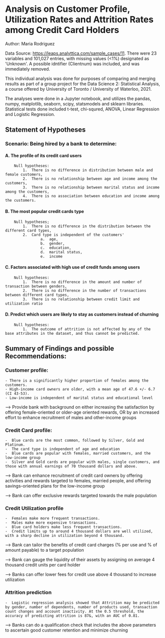 
# Analysis on Customer Profile, Utilization Rates and Attrition Rates among Credit Card Holders

Author:  Maria Rodriguez

Data Source: https://leaps.analyttica.com/sample_cases/11.   There were 23 variables and 101,027 entries, with missing values (<1%) designated as 'Unknown'.  A possible idntifier (Clientnum) was included, and was immediately removed.

This individual analysis was done for purposes of comparing and merging results as part of a group project for the Data Science 2: Statistical Analysis, a course offered by University of Toronto / University of Waterloo, 2021.

The analyses were done in a Jupyter notebook, and utilizes the pandas, numpy, matplotlib, seaborn, scipy, statsmodels and sklearn libraries.  Statistical tests done included t-test, chi-squred, ANOVA, Linear Regression and Logistic Regression.

## Statement of Hypotheses

### Scenario:  Being hired by a bank to determine:

#### A.  The profile of its credit card users
        
        Null hypotheses:
            1.  There is no difference in distribution between male and female customers,
            2.  There is no relationship between age and income among the customers,
            3.  There is no relationship between marital status and income among the customers,
            4.  There is no association between education and income among the customers.
            
#### B.  The most popular credit cards type
        
        Null hypotheses;
            1.  There is no difference in the distribution between the different card types,
            2.  Card type is independent of the customers'
                    a.  age,
                    b.  gender,
                    c.  education,
                    d.  marital status,
                    e.  income
                    
#### C.  Factors associated with high use of credit funds among users
        
        Null hypotheses:
            1.  There is no difference in the amount and number of transaction between genders,
            2.  There is no difference in the number of transactions between different card types,
            3.  There is no relationship between credit limit and utilization ratio
            
#### D.  Predict which users are likely to stay as customers instead of churning
        
        Null hypotheses:
            1.  The outcome of attrition is not affected by any of the base attributes in the dataset, and thus cannot be predicted.


## Summary of Findings and possible Recommendations:

### Customer profile:
    - There is a significantly higher proportion of females among the customers.
    - High-income card owners are older, with a mean age of 47.6 +/- 6.7 (CI 43-53).
    - Low-income is independent of marital status and educational level

-->  Provide bank with background on either increasing the satisfaction by offering female-oriented or older-age oriented rewards, OR by an increased effort to enhance recruitment of males and other-income groups

 ### Credit Card profile:
    -  Blue cards are the most common, followed by Silver, Gold and Platinum.
    -  The card type is independent of age and education
    -  Blue cards are popular with females, married customers, and the low-income group
    -  Silver and Gold cards are popular with males, single customers, and those with annual earnings of 70 thousand dollars and above.
    
-->  Bank can enhance recruitment of credit card owners by offering activities and rewards targeted to females, married people, and offering savings-oriented plans for the low-income group

--> Bank can offer exclusive rewards targeted towards the male population

### Credit Utilization profile
    -  Females make more frequent transactions.
    -  Males make more expensive transactions.
    -  Blue card holders make less frequent transactions.
    -  Credit limits up to around 4 thousand dollars are well utilized, with a sharp decline in utilization beyond 4 thousand.
    
-->  Bank can tailor the benefits of credit card charges (% per use and % of amount payable) to a target population

-->  Bank can gauge the liquidity of their assets by assigning on average 4 thousand credit units per card holder

-->  Banks can offer lower fees for credit use above 4 thousand to increase utilization

### Attrition prediction
    -  Logistic regression analysis showed that Attrition may be predicted by gender, number of dependents, number of products used, transaction count changes and account inactivity. At the 0.5 threshold, the accuracy of predicting attrition is 87&, with an AUC of 0.81.
    
-->  Banks can do a qualification check that includes the above parameters to ascertain good customer retention and minimize churning

